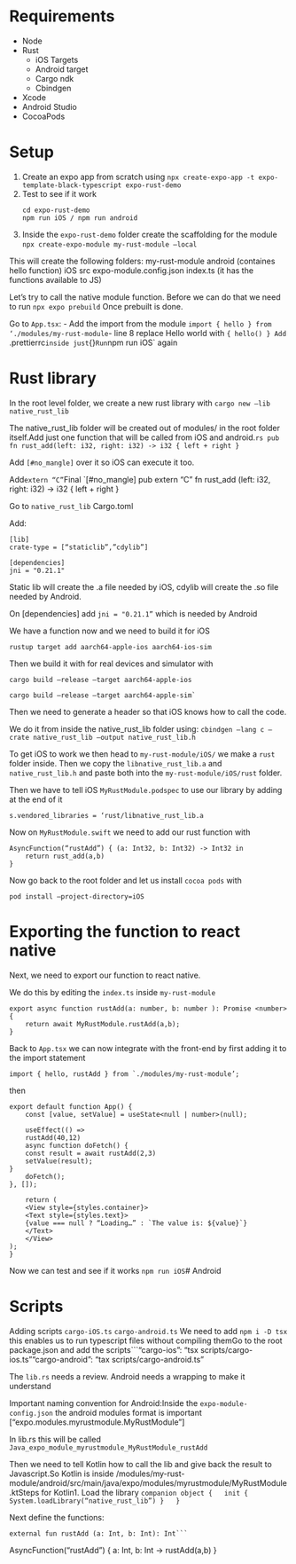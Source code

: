 # Requirements

- Node
- Rust
    - iOS Targets
    - Android target
    - Cargo ndk
    - Cbindgen
- Xcode
- Android Studio
- CocoaPods

#  Setup

1. Create an expo app from scratch using 
	```npx create-expo-app -t expo-template-black-typescript expo-rust-demo```
2. Test to see if it work
	```
	cd expo-rust-demo	
	npm run iOS / npm run android
	```
3. Inside the `expo-rust-demo` folder create the scaffolding for the module
	```npx create-expo-module my-rust-module —local```

This will create the following folders:
	my-rust-module
		android (containes hello function)
		iOS
		src
		expo-module.config.json
		index.ts (it has the functions available to JS)


Let’s try to call the native module function. 
Before we can do that we need to run `npx expo prebuild`
Once prebuilt is done. 

Go to `App.tsx`: - Add the import from the module `import { hello } from ‘./modules/my-rust-module`- line 8 replace Hello world with `{ hello() }
Add `.prettierrc` inside just `{}`
Run `npm run iOS` again

# Rust library

In the root level folder, we create a new rust library with `cargo new —lib native_rust_lib`

The native_rust_lib folder will be created out of modules/ in the root folder itself.Add just one function that will be called from iOS and android.```rs
pub fn rust_add(left: i32, right: i32) -> i32 {
	left + right
	}
	```
	
Add `[#no_mangle]` over it so iOS can execute it too.

Add`extern “C”`Final `[#no_mangle]
pub extern “C” fn rust_add (left: i32, right: i32) -> i32 {
	left + right
}

Go to `native_rust_lib` Cargo.toml 

Add:

```
[lib]
crate-type = [“staticlib”,”cdylib”]

[dependencies]
jni = "0.21.1"
```

Static lib will create the .a file needed by iOS, cdylib will create the .so file needed by Android.

On [dependencies] add `jni = "0.21.1”` which is needed by Android

We have a function now and we need to build it for iOS

```
rustup target add aarch64-apple-ios aarch64-ios-sim 
```

Then we build it with for real devices and simulator with
 ```
 cargo build —release —target aarch64-apple-ios
 ```
 ```
 cargo build —release —target aarch64-apple-sim`
```

Then we need to generate a header so that iOS knows how to call the code.

We do it from inside the native_rust_lib folder using:
 ```cbindgen —lang c —crate native_rust_lib —output native_rust_lib.h```


To get iOS to work we then head to `my-rust-module/iOS/` we make a `rust` folder inside. 
Then we copy the `libnative_rust_lib.a` and `native_rust_lib.h` and paste both into the `my-rust-module/iOS/rust` folder.

Then we have to tell iOS `MyRustModule.podspec` to use our library by adding at the end of it 

```
s.vendored_libraries = ‘rust/libnative_rust_lib.a
```


Now on `MyRustModule.swift` we need to add our rust function with 

```
AsyncFunction(“rustAdd”) { (a: Int32, b: Int32) -> Int32 in 
	return rust_add(a,b)
}
```

Now go back to the root folder and let us install `cocoa pods` with

```
pod install —project-directory=iOS
```

# Exporting the function to react native
Next, we need to export our function to react native. 

We do this by editing the `index.ts` inside `my-rust-module`

```
export async function rustAdd(a: number, b: number ): Promise <number> {
	return await MyRustModule.rustAdd(a,b);
}
```

Back to `App.tsx` we can now integrate with the front-end by first adding it to the import statement

```
import { hello, rustAdd } from `./modules/my-rust-module’;
```
then 

```
export default function App() {
	const [value, setValue] = useState<null | number>(null);
	
	useEffect(() => 
	rustAdd(40,12)
	async function doFetch() {
	const result = await rustAdd(2,3)
	setValue(result);
}
	doFetch();
}, []);

	return (
	<View style={styles.container}>
	<Text style={styles.text}>
	{value === null ? “Loading…” : `The value is: ${value}`}
	</Text>
	</View>
);
}
```

Now we can test and see if it works `npm run iOS`# Android


# Scripts 
Adding scripts `cargo-iOS.ts` `cargo-android.ts` We need to add `npm i -D tsx` this enables us to run typescript files without compiling themGo to the root package.json and add the scripts```“cargo-ios”: “tsx scripts/cargo-ios.ts”“cargo-android”: “tax scripts/cargo-android.ts”


The `lib.rs` needs a review. 
Android needs a wrapping to make it understand 


Important naming convention for Android:Inside the `expo-module-config.json` the android modules format is important [“expo.modules.myrustmodule.MyRustModule”]


In lib.rs this will be called `Java_expo_module_myrustmodule_MyRustModule_rustAdd` 

Then we need to tell Kotlin how to call the lib and give back the result to Javascript.So Kotlin is inside /modules/my-rust-module/android/src/main/java/expo/modules/myrustmodule/MyRustModule.ktSteps for Kotlin1. Load the library	```	companion object {	
		init {
			System.loadLibrary(“native_rust_lib”)
		}	}	```
		
Next define the functions: 

``` 
external fun rustAdd (a: Int, b: Int): Int```

```
AsyncFunction(“rustAdd”) { a: Int, b: Int ->	rustAdd(a,b)
}

```